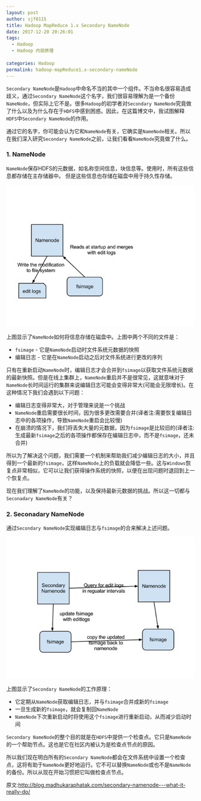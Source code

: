 ```yaml
---
layout: post
author: sjf0115
title: Hadoop MapReduce 1.x Secondary NameNode
date: 2017-12-20 20:26:01
tags:
  - Hadoop
  - Hadoop 内部原理

categories: Hadoop
permalink: hadoop-mapReduce1.x-secondary-nameNode
---
```


`Secondary NameNode`是`Hadoop`中命名不当的其中一个组件。不当命名很容易造成歧义，通过`Secondary NameNode`这个名字，我们很容易理解为是一个备份`NameNode`，但实际上它不是。很多`Hadoop`的初学者对`Secondary NameNode`究竟做了什么以及为什么存在于`HDFS`中感到困惑。因此，在这篇博文中，我试图解释`HDFS`中`Secondary NameNode`的作用。

通过它的名字，你可能会认为它和`NameNode`有关，它确实是`NameNode`相关。所以在我们深入研究`Secondary NameNode`之前，让我们看看`NameNode`究竟做了什么。

### 1. NameNode

`NameNode`保存HDFS的元数据，如名称空间信息，块信息等。使用时，所有这些信息都存储在主存储器中。 但是这些信息也存储在磁盘中用于持久性存储。

![](img-hadoop-secondary-namenode-1.png)

上图显示了`NameNode`如何将信息存储在磁盘中。上图中两个不同的文件是：
- `fsimage` - 它是`NameNode`启动时文件系统元数据的快照
- 编辑日志 - 它是在`NameNode`启动之后对文件系统进行更改的序列

只有在重新启动`NameNode`时，编辑日志才会合并到`fsimage`以获取文件系统元数据的最新快照。但是在线上集群上，`NameNode`重启并不是很常见，这就意味对于`NameNode`长时间运行的集群来说编辑日志可能会变得非常大(可能会无限增长)。在这种情况下我们会遇到以下问题：
- 编辑日志变得非常大，对于管理来说是一个挑战
- `NameNode`重启需要很长时间，因为很多更改需要合并(译者注:需要恢复编辑日志中的各项操作，导致`NameNode`重启会比较慢)
- 在崩溃的情况下，我们将丢失大量的元数据，因为`fsimage`是比较旧的(译者注:生成最新`fsimage`之后的各项操作都保存在编辑日志中，而不是`fsimage`，还未合并)

所以为了解决这个问题，我们需要一个机制来帮助我们减少编辑日志的大小，并且得到一个最新的`fsimage`，这样`NameNode`上的负载就会降低一些。这与`Windows`恢复点非常相似，它可以让我们获得操作系统的快照，以便在出现问题时退回到上一个恢复点。

现在我们理解了`NameNode`的功能，以及保持最新元数据的挑战。所以这一切都与`Seconadary NameNode`有关？

### 2. Seconadary NameNode

通过`Secondary NameNode`实现编辑日志与`fsimage`的合来解决上述问题。

![](img-hadoop-secondary-namenode-2.png)

上图显示了`Secondary NameNode`的工作原理：

- 它定期从`NameNode`获取编辑日志，并与`fsimage`合并成新的`fsimage`
- 一旦生成新的`fsimage`，就会复制回`NameNode`
- `NameNode`下次重新启动时将使用这个`fsimage`进行重新启动，从而减少启动时间

`Secondary NameNode`的整个目的就是在`HDFS`中提供一个检查点。它只是`NameNode`的一个帮助节点。这也是它在社区内被认为是检查点节点的原因。

所以我们现在明白所有的`Secondary NameNode`都会在文件系统中设置一个检查点，这将有助于`NameNode`更好地运行。它不可以替换`NameNode`或也不是`NameNode`的备份。所以从现在开始习惯把它叫做检查点节点。


原文:http://blog.madhukaraphatak.com/secondary-namenode---what-it-really-do/
